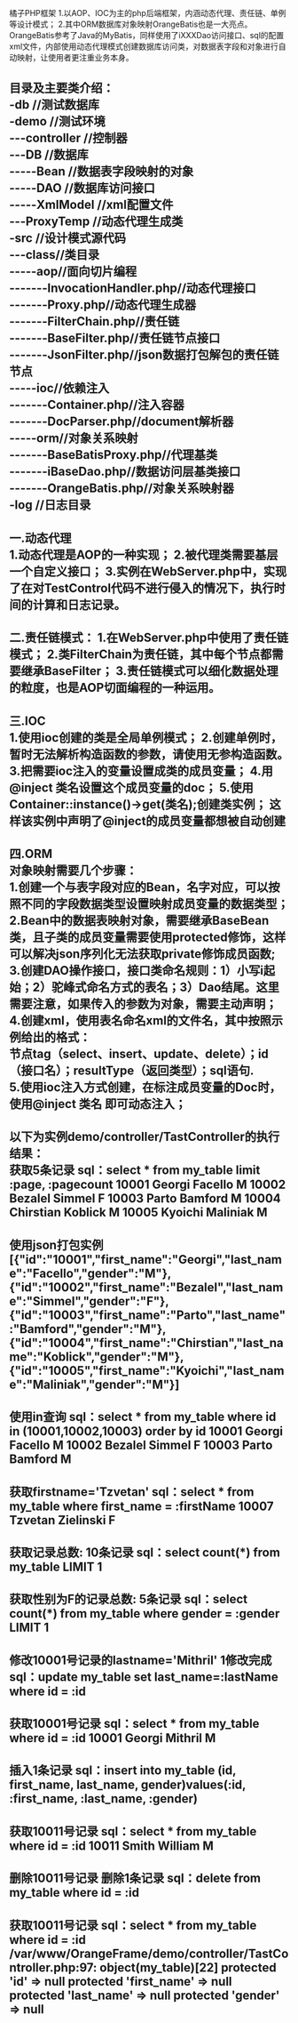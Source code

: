 橘子PHP框架
1.以AOP、IOC为主的php后端框架，内涵动态代理、责任链、单例等设计模式；
2.其中ORM数据库对象映射OrangeBatis也是一大亮点。
OrangeBatis参考了Java的MyBatis，同样使用了iXXXDao访问接口、sql的配置xml文件，内部使用动态代理模式创建数据库访问类，对数据表字段和对象进行自动映射，让使用者更注重业务本身。

目录及主要类介绍：<br>
-db //测试数据库<br>
-demo //测试环境<br>
---controller //控制器<br>
---DB //数据库<br>
-----Bean //数据表字段映射的对象<br>
-----DAO //数据库访问接口<br>
-----XmlModel //xml配置文件<br>
---ProxyTemp //动态代理生成类<br>
-src //设计模式源代码<br>
---class//类目录<br>
-----aop//面向切片编程<br>
-------InvocationHandler.php//动态代理接口<br>
-------Proxy.php//动态代理生成器<br>
-------FilterChain.php//责任链<br>
-------BaseFilter.php//责任链节点接口<br>
-------JsonFilter.php//json数据打包解包的责任链节点<br>
-----ioc//依赖注入<br>
-------Container.php//注入容器<br>
-------DocParser.php//document解析器<br>
-----orm//对象关系映射<br>
-------BaseBatisProxy.php//代理基类<br>
-------iBaseDao.php//数据访问层基类接口<br>
-------OrangeBatis.php//对象关系映射器<br>
-log //日志目录
------------------------------------------------
一.动态代理<br>
1.动态代理是AOP的一种实现；
2.被代理类需要基层一个自定义接口；
3.实例在WebServer.php中，实现了在对TestControl代码不进行侵入的情况下，执行时间的计算和日志记录。
------------------------------------------------
二.责任链模式：
1.在WebServer.php中使用了责任链模式；
2.类FilterChain为责任链，其中每个节点都需要继承BaseFilter；
3.责任链模式可以细化数据处理的粒度，也是AOP切面编程的一种运用。
------------------------------------------------
三.IOC<br>
1.使用ioc创建的类是全局单例模式；
2.创建单例时，暂时无法解析构造函数的参数，请使用无参构造函数。
3.把需要ioc注入的变量设置成类的成员变量；
4.用@inject 类名设置这个成员变量的doc；
5.使用Container::instance()->get(类名);创建类实例；
这样该实例中声明了@inject的成员变量都想被自动创建
------------------------------------------------
四.ORM<br>
对象映射需要几个步骤：<br>
1.创建一个与表字段对应的Bean，名字对应，可以按照不同的字段数据类型设置映射成员变量的数据类型；<br>
2.Bean中的数据表映射对象，需要继承BaseBean类，且子类的成员变量需要使用protected修饰，这样可以解决json序列化无法获取private修饰成员函数;<br>
3.创建DAO操作接口，接口类命名规则：1）小写i起始；2）驼峰式命名方式的表名；3）Dao结尾。这里需要注意，如果传入的参数为对象，需要主动声明；<br>
4.创建xml，使用表名命名xml的文件名，其中按照示例给出的格式：<br>
节点tag（select、insert、update、delete）；id（接口名）；resultType（返回类型）；sql语句.<br>
5.使用ioc注入方式创建，在标注成员变量的Doc时，使用@inject 类名 即可动态注入；<br>
------------------------------------------------
以下为实例demo/controller/TastController的执行结果：<br>
获取5条记录
sql：select * from my_table limit :page, :pagecount
10001 Georgi Facello M
10002 Bezalel Simmel F
10003 Parto Bamford M
10004 Chirstian Koblick M
10005 Kyoichi Maliniak M
------------------------------------------------
使用json打包实例
[{"id":"10001","first_name":"Georgi","last_name":"Facello","gender":"M"},{"id":"10002","first_name":"Bezalel","last_name":"Simmel","gender":"F"},{"id":"10003","first_name":"Parto","last_name":"Bamford","gender":"M"},{"id":"10004","first_name":"Chirstian","last_name":"Koblick","gender":"M"},{"id":"10005","first_name":"Kyoichi","last_name":"Maliniak","gender":"M"}]
------------------------------------------------
使用in查询
sql：select * from my_table where id in (10001,10002,10003) order by id
10001 Georgi Facello M
10002 Bezalel Simmel F
10003 Parto Bamford M
------------------------------------------------
获取firstname='Tzvetan'
sql：select * from my_table where first_name = :firstName
10007 Tzvetan Zielinski F
------------------------------------------------
获取记录总数:
10条记录
sql：select count(*) from my_table LIMIT 1
------------------------------------------------
获取性别为F的记录总数:
5条记录
sql：select count(*) from my_table where gender = :gender LIMIT 1
------------------------------------------------
修改10001号记录的lastname='Mithril'
1修改完成
sql：update my_table set last_name=:lastName where id = :id
------------------------------------------------
获取10001号记录
sql：select * from my_table where id = :id
10001 Georgi Mithril M
------------------------------------------------
插入1条记录
sql：insert into my_table (id, first_name, last_name, gender)values(:id, :first_name, :last_name, :gender)
------------------------------------------------
获取10011号记录
sql：select * from my_table where id = :id
10011 Smith William M
------------------------------------------------
删除10011号记录
删除1条记录
sql：delete from my_table where id = :id
------------------------------------------------
获取10011号记录
sql：select * from my_table where id = :id
/var/www/OrangeFrame/demo/controller/TastController.php:97:
object(my_table)[22]
  protected 'id' => null
  protected 'first_name' => null
  protected 'last_name' => null
  protected 'gender' => null
------------------------------------------------